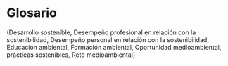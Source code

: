 # Glosario

(Desarrollo sostenible, Desempeño profesional en relación con la sostenibilidad, Desempeño personal en relación con la sostenibilidad, Educación ambiental,  Formación ambiental, Oportunidad medioambiental, prácticas sostenibles, Reto medioambiental)
